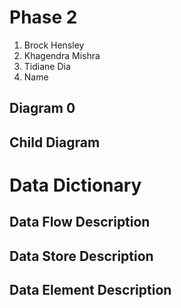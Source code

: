 # Phase 2
 1. Brock Hensley
 2. Khagendra Mishra
 3. Tidiane Dia
 4. Name


## Diagram 0



## Child Diagram



# Data Dictionary
## Data Flow Description

## Data Store Description

## Data Element Description

  
